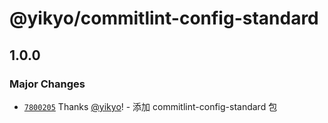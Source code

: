 # @yikyo/commitlint-config-standard

## 1.0.0

### Major Changes

- [`7800205`](https://github.com/yikyo/packages/commit/78002056b67b00c4d12dd2b9294e55c7fe3adcd9) Thanks [@yikyo](https://github.com/yikyo)! - 添加 commitlint-config-standard 包
